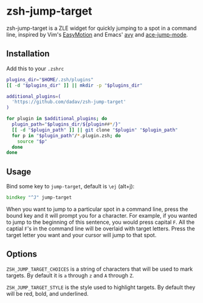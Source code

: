 # zsh-jump-target

zsh-jump-target is a ZLE widget for quickly jumping to a spot in a command
line, inspired by Vim's [EasyMotion][easy-motion] and Emacs' [avy][avy] and
[ace-jump-mode][ace-jump-mode].

[easy-motion]: https://github.com/easymotion/vim-easymotion
[avy]: https://github.com/abo-abo/avy
[ace-jump-mode]: https://github.com/winterTTr/ace-jump-mode

## Installation

Add this to your `.zshrc`

```zsh
plugins_dir="$HOME/.zsh/plugins"
[[ -d "$plugins_dir" ]] || mkdir -p "$plugins_dir"

additional_plugins=(
  'https://github.com/dadav/zsh-jump-target'
)

for plugin in $additional_plugins; do
  plugin_path="$plugins_dir/${plugin##*/}"
  [[ -d "$plugin_path" ]] || git clone "$plugin" "$plugin_path"
  for p in "$plugin_path"/*.plugin.zsh; do
    source "$p"
  done
done
```

## Usage

Bind some key to `jump-target`, default is `\ej` (alt+j):

```zsh
bindkey "^J" jump-target
```

When you want to jump to a particular spot in a command line, press the bound
key and it will prompt you for a character. For example, if you wanted to
jump to the beginning of this sentence, you would press capital `F`. All the
captial `F`'s in the command line will be overlaid with target letters. Press
the target letter you want and your cursor will jump to that spot.

## Options

`ZSH_JUMP_TARGET_CHOICES` is a string of characters that will be used to mark
targets. By default it is `a` through `z` and `A` through `Z`.

`ZSH_JUMP_TARGET_STYLE` is the style used to highlight targets. By default
they will be red, bold, and underlined.
